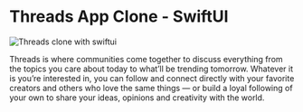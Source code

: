 
# Threads App Clone - SwiftUI

![Threads clone with swiftui](https://github.com/blaiti/Threads-clone-swiftui/assets/32510139/d09cd294-5826-4801-acac-bb4715fff103)

Threads is where communities come together to discuss everything from the topics you care about today to what’ll be trending tomorrow. Whatever it is you’re interested in, you can follow and connect directly with your favorite creators and others who love the same things — or build a loyal following of your own to share your ideas, opinions and creativity with the world.


